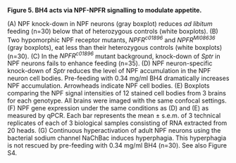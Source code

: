 **Figure 5. BH4 acts via NPF-NPFR signalling to modulate appetite.**

(A) NPF knock-down in NPF neurons (gray boxplot) reduces *ad libitum* feeding (n=30) below that of heterozygous controls (white boxplots).
(B) Two hypomorphic NPF receptor mutants, *NPFR<sup>c01896</sup>* and *NPFR<sup>MI08636</sup>* (gray boxplots), eat less than their heterozygous controls (white boxplots) (n=30).
(C) In the *NPFR<sup>c01896</sup>* mutant background, knock-down of *Sptr* in NPF neurons fails to enhance feeding (n=35).
(D) NPF neuron-specific knock-down of *Sptr* reduces the level of NPF accumulation in the NPF neuron cell bodies. Pre-feeding with 0.34 mg/ml BH4 dramatically increases NPF accumulation. Arrowheads indicate NPF cell bodies.
(E) Boxplots comparing the NPF signal intensities of 12 stained cell bodies from 3 brains for each genotype. All brains were imaged with the same confocal settings.
(F) NPF gene expression under the same conditions as (D) and (E) as measured by qPCR. Each bar represents the mean ± s.e.m. of 3 technical replicates of each of 3 biological samples consisting of RNA extracted from 20 heads.
(G) Continuous hyperactivation of adult NPF neurons using the bacterial sodium channel NaChBac induces hyperphagia. This hyperphagia is not rescued by pre-feeding with 0.34 mg/ml BH4 (n=30). See also Figure S4.